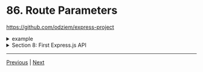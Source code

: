 # 86. Route Parameters

https://github.com/odziem/express-project

<details>
  <summary> example </summary>

  - `server.js`
```
const express = require('express');

const app = express();

const PORT = 3000;

const friends = [
    {
        id: 0,
        name: 'Albert Einstein'
    },
    {
        id: 1,
        name: 'Sir Isaac Newton'
    }
];

app.get('/friends', (req, res) =>{
    res.json(friends);
}); 

app.get('/friends/:friendId', (req, res) =>{
    const friendId = Number(req.params.friendId);
    const friend = friends[friendId];
    if (friend) {
        res.status(200).json(friend);
    } else {
        res.status(404).json({
            error: "Friend does not exist"
        });
    }
}); 

app.get('/messages', (req, res) =>{
    res.send('<ul><li>Helloo Albert!</li></ul>')
});

app.post('/messages', (req, res) =>{
    res.send('Updating messages...')
});

app.listen(PORT, () => {
    console.log(`Listening on ${PORT}...`);
});  
``` 

---

-   run `npm start` 

- go to `http://localhost:3000/`, `http://localhost:3000/friends`, `http://localhost:3000/friends/0`, `http://localhost:3000/friends/1`, `http://localhost:3000/friends/2`

---

<p align="center" >
    <img src="../imags/86_Route-Parameters.png" width="80%" >
</p> 

---

<p align="center" >
    <img src="../imags/86_Route-Parameters_1.png" width="80%" >
</p> 

---

<p align="center" >
    <img src="../imags/86_Route-Parameters_2.png" width="80%" >
</p> 

---

<p align="center" >
    <img src="../imags/86_Route-Parameters_3.png" width="80%" >
</p> 

---

<p align="center" >
    <img src="../imags/86_Route-Parameters_4.png" width="80%" >
</p> 

</details>  

<details>
  <summary> Section 8: First Express.js API </summary>

  - [Codebase: express-project](../src/8_express-project/)

</details>

---

[Previous](./85_Express-vs-Next.js-vs-Koa.md) | [Next](./87_Postman-and-Insomnia.md)